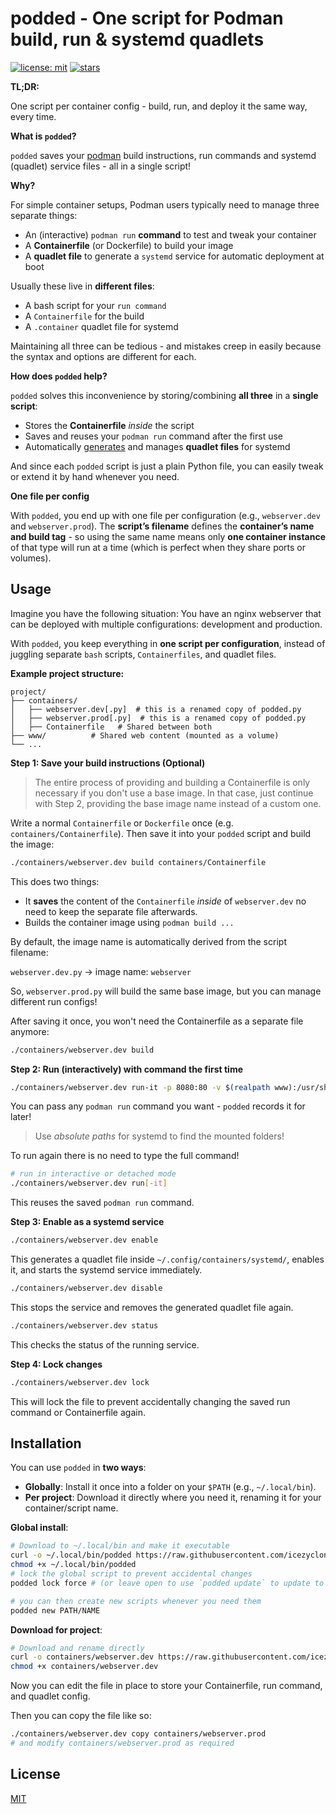 # podded - One script for Podman build, run & systemd quadlets

[![license: mit](https://img.shields.io/badge/license-MIT-purple)](https://github.com/icezyclon/podded?tab=License-1-ov-file#readme)
[![stars](https://img.shields.io/github/stars/icezyclon/podded?style=social)](https://github.com/icezyclon/podded)

**TL;DR:**

One script per container config - build, run, and deploy it the same way, every time.

**What is `podded`?**

`podded` saves your [podman](https://podman.io/) build instructions, run commands and systemd (quadlet) service files - all in a single script!

**Why?**

For simple container setups, Podman users typically need to manage three separate things:
* An (interactive) `podman run` **command** to test and tweak your container
* A **Containerfile** (or Dockerfile) to build your image
* A **quadlet file** to generate a `systemd` service for automatic deployment at boot

Usually these live in **different files**:
* A bash script for your `run command`
* A `Containerfile` for the build
* A `.container` quadlet file for systemd

Maintaining all three can be tedious - and mistakes creep in easily because the syntax and options are different for each.

**How does `podded` help?**

`podded` solves this inconvenience by storing/combining **all three** in a **single script**:
* Stores the **Containerfile** *inside* the script
* Saves and reuses your `podman run` command after the first use
* Automatically [generates](https://github.com/containers/podlet) and manages **quadlet files** for systemd

And since each `podded` script is just a plain Python file, you can easily tweak or extend it by hand whenever you need.

**One file per config**

With `podded`, you end up with one file per configuration (e.g., `webserver.dev` and `webserver.prod`).
The **script’s filename** defines the **container’s name and build tag** - so using the same name means only **one container instance** of that type will run at a time (which is perfect when they share ports or volumes).


## Usage

Imagine you have the following situation: 
You have an nginx webserver that can be deployed with multiple configurations: development and production.

With `podded`, you keep everything in **one script per configuration**, instead of juggling separate `bash` scripts, `Containerfiles`, and quadlet files.

**Example project structure:**
```
project/
├── containers/
│   ├── webserver.dev[.py]  # this is a renamed copy of podded.py
│   ├── webserver.prod[.py]  # this is a renamed copy of podded.py
│   ├── Containerfile   # Shared between both
├── www/          # Shared web content (mounted as a volume)
└── ...
```

**Step 1: Save your build instructions (Optional)**

> The entire process of providing and building a Containerfile is only necessary if you don't use a base image.
> In that case, just continue with Step 2, providing the base image name instead of a custom one.

Write a normal `Containerfile` or `Dockerfile` once (e.g. `containers/Containerfile`).
Then save it into your `podded` script and build the image:

```bash
./containers/webserver.dev build containers/Containerfile
```

This does two things:
* It **saves** the content of the `Containerfile` *inside* of `webserver.dev`  no need to keep the separate file afterwards.
* Builds the container image using `podman build ...`

By default, the image name is automatically derived from the script filename:

`webserver.dev.py` → image name: `webserver`

So, `webserver.prod.py` will build the same base image, but you can manage different run configs!


After saving it once, you won't need the Containerfile as a separate file anymore:
```bash
./containers/webserver.dev build
```

**Step 2: Run (interactively) with command the first time**

```bash
./containers/webserver.dev run-it -p 8080:80 -v $(realpath www):/usr/share/nginx/html nginx:latest
```
You can pass any `podman run` command you want - `podded` records it for later!
> Use *absolute paths* for systemd to find the mounted folders!

To run again there is no need to type the full command!
```bash
# run in interactive or detached mode
./containers/webserver.dev run[-it]
```
This reuses the saved `podman run` command.


**Step 3: Enable as a systemd service**

```bash
./containers/webserver.dev enable
```
This generates a quadlet file inside `~/.config/containers/systemd/`, enables it, and starts the systemd service immediately.

```bash
./containers/webserver.dev disable
```
This stops the service and removes the generated quadlet file again.

```bash
./containers/webserver.dev status
```
This checks the status of the running service.

**Step 4: Lock changes**

```bash
./containers/webserver.dev lock
```
This will lock the file to prevent accidentally changing the saved run command or Containerfile again.


## Installation

You can use `podded` in **two ways**:

* **Globally**: Install it once into a folder on your `$PATH` (e.g., `~/.local/bin`).
* **Per project**: Download it directly where you need it, renaming it for your container/script name.

**Global install**:
```bash
# Download to ~/.local/bin and make it executable
curl -o ~/.local/bin/podded https://raw.githubusercontent.com/icezyclon/podded/main/podded.py
chmod +x ~/.local/bin/podded
# lock the global script to prevent accidental changes
podded lock force # (or leave open to use `podded update` to update to newer versions)

# you can then create new scripts whenever you need them
podded new PATH/NAME
```

**Download for project**:
```bash
# Download and rename directly
curl -o containers/webserver.dev https://raw.githubusercontent.com/icezyclon/podded/main/podded.py
chmod +x containers/webserver.dev
```
Now you can edit the file in place to store your Containerfile, run command, and quadlet config.

Then you can copy the file like so:
```bash
./containers/webserver.dev copy containers/webserver.prod
# and modify containers/webserver.prod as required
```


## License

[MIT](LICENSE)
